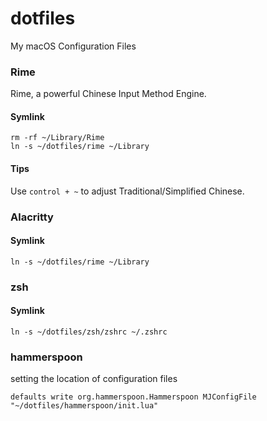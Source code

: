 # dotfiles

My macOS Configuration Files

### Rime

Rime, a powerful Chinese Input Method Engine.

#### Symlink

```
rm -rf ~/Library/Rime
ln -s ~/dotfiles/rime ~/Library
```

#### Tips

Use `control + ~` to adjust Traditional/Simplified Chinese.

### Alacritty

#### Symlink

```
ln -s ~/dotfiles/rime ~/Library
```

### zsh

#### Symlink

```
ln -s ~/dotfiles/zsh/zshrc ~/.zshrc
```

### hammerspoon

setting the location of configuration files

```
defaults write org.hammerspoon.Hammerspoon MJConfigFile "~/dotfiles/hammerspoon/init.lua"
```
